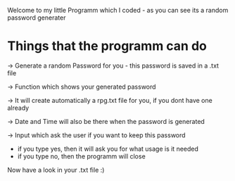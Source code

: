 
Welcome to my little Programm which I coded - as you can see its a random password generater

# Things that the programm can do 

-> Generate a random Password for you - this password is saved in a .txt file
 
-> Function which shows your generated password 

-> It will create automatically a rpg.txt file for you, if you dont have one already

-> Date and Time will also be there when the password is generated

-> Input which ask the user if you want to keep this password
   * if you type yes, then it will ask you for what usage is it needed
   * if you type no, then the programm will close 

Now have a look in your .txt file :) 


